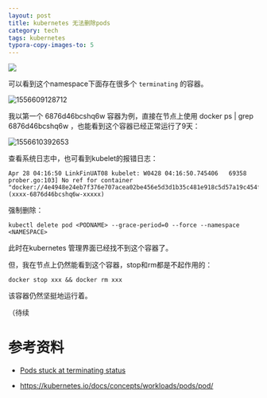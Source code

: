 ```yaml
---
layout: post
title: kubernetes 无法删除pods
category: tech
tags: kubernetes
typora-copy-images-to: 5
---
```

![](https://cdn.kelu.org/blog/tags/k8s.jpg)

可以看到这个namespace下面存在很多个 `terminating` 的容器。

![1556609128712](D:\Github\blog.kelu.org\_posts\5\1556609128712.png)

我以第一个 6876d46bcshq6w 容器为例，直接在节点上使用 docker ps | grep 6876d46bcshq6w ，也能看到这个容器已经正常运行了9天：

![1556610392653](D:\Github\blog.kelu.org\_posts\5\1556610392653.png)

查看系统日志中，也可看到kubelet的报错日志：

```
Apr 28 04:16:50 LinkFinUAT08 kubelet: W0428 04:16:50.745406   69358 prober.go:103] No ref for container "docker://4e4948e24eb7f376e707acea02be456e5d3d1b35c481e918c5d57a19c454f86d" (xxxx-6876d46bcshq6w-xxxxx)
```

强制删除：

```
kubectl delete pod <PODNAME> --grace-period=0 --force --namespace <NAMESPACE>
```

此时在kubernetes 管理界面已经找不到这个容器了。



但，我在节点上仍然能看到这个容器，stop和rm都是不起作用的：

```
docker stop xxx && docker rm xxx
```

该容器仍然坚挺地运行着。



（待续



# 参考资料

* [Pods stuck at terminating status](https://stackoverflow.com/questions/35453792/pods-stuck-at-terminating-status)

* <https://kubernetes.io/docs/concepts/workloads/pods/pod/>

  

